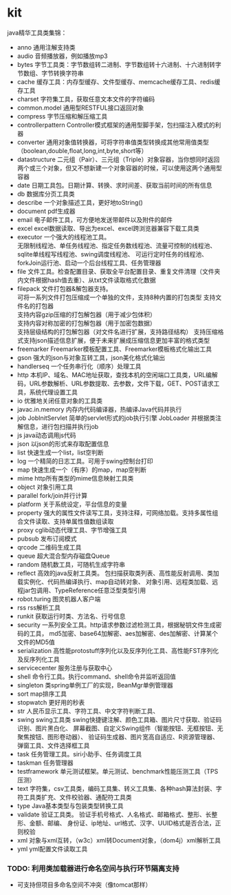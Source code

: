 # kit
java精华工具类集锦：

- anno 通用注解支持类
- audio 音频播放器，例如播放mp3
- bytes 字节工具类：字节数组转二进制、字节数组转十六进制、十六进制转字节数组、字节转换字符串
- cache 缓存工具：内存型缓存、文件型缓存、memcache缓存工具、redis缓存工具
- charset 字符集工具，获取任意文本文件的字符编码
- common.model 通用型RESTFUL接口返回对象
- compress 字节压缩和解压缩工具
- controllerpattern Controller模式框架的通用型脚手架，包扫描注入模式的利器
- converter 通用对象值转换器，可将字符串值类型转换成其他常用值类型（boolean,double,float,long,int,byte,short等）
- datastructure 二元组（Pair）、三元组（Triple）对象容器，当你想同时返回两个或三个对象，但又不想新建一个对象容器的时候，可以使用这两个通用型容器
- date 日期工具包。日期计算、转换、求时间差、获取当前时间的所有信息
- db 数据库分页工具类
- describe 一个对象描述工具，更好地toString()
- document pdf生成器
- email 电子邮件工具，可方便地发送带邮件以及附件的邮件
- excel  excel数据读取、导出为excel、excel跨浏览器兼容下载工具类
- executor 一个强大的线程池工具。  
无限制线程池、单任务线程池、指定任务数线程池、流量可控制的线程池、
sqlite单线程写线程池、swing调度线程池、
可运行定时任务的线程池、forkJoin运行池、启动一个后台线程工具、任务管理器
- file 文件工具。检查配置目录、获取全平台配置目录、重复文件清理（文件夹内文件根据hash值去重）、从txt文件读取格式化数据
- filepack 文件打包器&解包器支持。  
    可将一系列文件打包压缩成一个单独的文件，支持8种内置的打包类型
	支持文件名的打包器  
	支持内容gzip压缩的打包解包器（用于减少包体积）  
	支持内容对称加密的打包解包器（用于加密包数据）  
	支持层级结构的打包解包器（对文件名进行扩展，支持路径结构）
	支持压缩格式支持json描述信息扩展，便于未来扩展成压缩信息更加丰富的格式类型
- freemarker Freemarker模板配置工具、Freemarker模板格式化输出工具
- gson 强大的json与对象互转工具，json美化格式化输出
- handlerseq 一个任务串行化（顺序）处理工具
- http 本机IP、域名、MAC地址获取，查找本机的空闲端口工具类，URL编解码，URL参数解析、URL参数提取、去参数，文件下载，GET、POST请求工具，系统代理设置工具
- io 优雅地关闭任意对象的工具类
- javac.in.memory 内存内代码编译器，热编译Java代码并执行
- job
    JobInitServlet 简单的servlet形式的job执行引擎
    JobLoader  并根据类注解信息，进行包扫描并执行job
- js java动态调用js代码
- json 以json的形式来存取配置信息
- list 快速生成一个list，list空判断
- log 一个精简的日志工具。可用于swing控制台打印
- map 快速生成一个（有序）的map，map空判断
- mime http所有类型的mime信息映射工具类
- object 对象引用工具
- parallel fork/join并行计算
- platform 关于系统设定，平台信息的变量
- property 强大的属性文件读写工具，支持注释，可网络加载。支持多属性组合文件读取、支持单属性值数组读取
- proxy cglib动态代理工具、字节增强工具
- pubsub 发布订阅模式
- qrcode 二维码生成工具
- queue  超大混合型内存磁盘Queue
- random 随机数工具，可随机生成字符串
- reflect 高效的java反射工具类。
包扫描获取类列表、高性能反射调用、类加载实例化、代码热编译执行、map自动转对象、
对象引用、远程类加载、远程jar包调用、TypeReference任意泛型类型引用
- robot.turing 图灵机器人客户端
- rss rss解析工具
- runkit 获取运行时类、方法名、行号信息
- security 一系列安全工具。http请求参数过滤检测工具，根据秘钥文件生成密码的工具，
md5加密、base64加解密、aes加解密、des加解密、计算某个文件的MD5值
- serialization 高性能protostuff序列化以及反序列化工具、高性能FST序列化及反序列化工具
- servicecenter 服务注册与获取中心
- shell  命令行工具。执行command、shell命令并监听返回值
- singleton 类spring单例工厂的实现，BeanMgr单例管理器
- sort map排序工具
- stopwatch 更好用的秒表
- str 人民币显示工具、字符工具、中文字符判断工具、
- swing swing工具类
swing快捷键注解、颜色工具箱、图片尺寸获取、验证码识别、图片黑白化、
屏幕截图、自定义Swing组件（智能按钮、无框按钮、无聚焦按钮、图形卷动器）、
验证码生成器、图片宽高自适应、R资源管理器、弹窗工具、文件选择框工具
- task  任务管理工具。siri小助手、任务调度工具
- taskman 任务管理器
- testframework 单元测试框架。单元测试、benchmark性能压测工具（TPS压测）
- text 字符集，csv工具类，编码工具集、转义工具集、各种hash算法封装、字符工具类扩充、文件校验器、通配符工具类
- type Java基本类型与包装类型转换工具
- validate 验证工具类。 验证手机号格式、人名格式、邮箱格式、整形、长整形、金额、邮编、
身份证、ip地址、url格式、汉字、UUID格式是否合法，正则校验
- xml 对象与xml互转，（w3c）xml转Document对象，（dom4j）xml解析工具
- yml yml配置文件读取工具

### TODO: 利用类加载器进行命名空间与执行环节隔离支持
- 可支持但项目多命名空间不冲突（像tomcat那样）